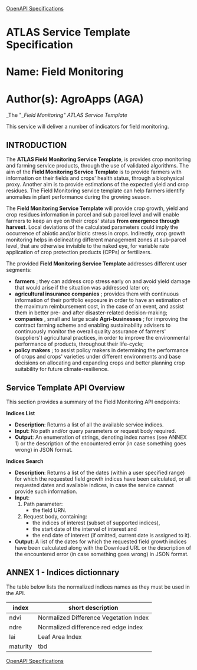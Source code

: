 [OpenAPI Specifications](https://sensorsystems.iais.fraunhofer.de/doc/?url=https://raw.githubusercontent.com/atlasH2020-templates/field_monitoring/v0.1.1/oas)

# ATLAS Service Template Specification

# Name: Field Monitoring

# Author(s): AgroApps (AGA)

_The &quot;__Field Monitoring&quot; ATLAS Service Template_

This service will deliver a number of indicators for field monitoring.

## INTRODUCTION

The **ATLAS Field Monitoring Service Template**, is provides crop monitoring and farming service products, through the use of validated algorithms. The aim of the **Field Monitoring Service Template** is to provide farmers with information on their fields and crops&#39; health status, through a biophysical proxy. Another aim is to provide estimations of the expected yield and crop residues. The Field Monitoring service template can help farmers identify anomalies in plant performance during the growing season.

The **Field Monitoring Service Template** will provide crop growth, yield and crop residues information in parcel and sub parcel level and will enable farmers to keep an eye on their crops&#39; status **from emergence through harvest**. Local deviations of the calculated parameters could imply the occurrence of abiotic and/or biotic stress in crops. Indirectly, crop growth monitoring helps in delineating different management zones at sub-parcel level, that are otherwise invisible to the naked eye, for variable rate application of crop protection products (CPPs) or fertilizers.

The provided **Field Monitoring Service Template** addresses different user segments:

- **farmers** ; they can address crop stress early on and avoid yield damage that would arise if the situation was addressed later on;
- **agricultural insurance companies** ; provides them with continuous information of their portfolio exposure in order to have an estimation of the maximum reimbursement cost, in the case of an event, and assist them in better pre- and after disaster-related decision-making;
- **companies** , small and large scale **Agri-businesses** ; for improving the contract farming scheme and enabling sustainability advisers to continuously monitor the overall quality assurance of farmers&#39; (suppliers&#39;) agricultural practices, in order to improve the environmental performance of products, throughout their life-cycle;
- **policy makers** ; to assist policy makers in determining the performance of crops and crops&#39; varieties under different environments and base decisions on allocating and expanding crops and better planning crop suitability for future climate-resilience.

## Service Template API Overview

This section provides a summary of the Field Monitoring API endpoints:

**Indices List**

- **Description**: Returns a list of all the available service indices.
- **Input**: No path and/or query parameters or request body required.
- **Output**: An enumeration of strings, denoting index names (see ANNEX 1) or the description of the encountered error (in case something goes wrong) in JSON format.

**Indices Search**

- **Description**: Returns a list of the dates (within a user specified range) for which the requested field growth indices have been calculated, or all requested dates and available indices, in case the service cannot provide such information.
- **Input**:
	1. Path parameter: 
		- the field URN.
	2. Request body, containing: 
		- the indices of interest (subset of supported indices), 
		- the start date of the interval of interest and
		- the end date of interest (if omitted, current date is assigned to it).
- **Output**: A list of the dates for which the requested field growth indices have been calculated along with the Download URL or the description of the encountered error (in case something goes wrong) in JSON format.



## ANNEX 1 - Indices dictionnary

The table below lists the normalized indices names as they must be used in the API.

| index           | short description                                                      |
|-----------------|------------------------------------------------------------------------|
| ndvi            | Normalized Difference Vegetation Index                                 |
| ndre            | Normalized difference red edge index                                   |
| lai             | Leaf Area Index                                                        |
| maturity        | tbd                                                                    |


[OpenAPI Specifications](https://sensorsystems.iais.fraunhofer.de/doc/?url=https://raw.githubusercontent.com/atlasH2020-templates/field_monitoring/v0.1.1/oas)

